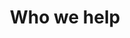 ---
title: Who we help
id: who-we-help
link: who-we-help
order: 2
has_dropdown: true
items: [
    {
        title: Traditional Health & Human Services Agencies,
        link: Traditional Health & Human Services Agencies,
        order: 1
    },
    {
        title: Fiscal Intermediaries,
        link: Fiscal Intermediaries,
        order: 2
    },
    {
        title: Support Brokers,
        link: Support Brokers,
        order: 3
    },
    {
        title: Direct Support Professionals,
        link: Direct Support Professionals,
        order: 4
    },
    {
        title: Government Agencies,
        link: Government Agencies,
        order: 5
    },
    {
        title: Self-Directing Individuals & Families,
        link: Self-Directing Individuals & Families,
        order: 6
    },
]
---